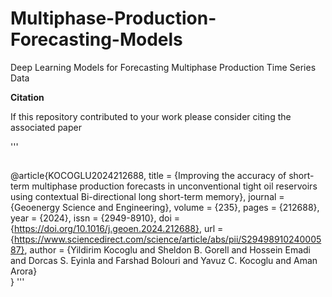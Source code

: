 # Multiphase-Production-Forecasting-Models
Deep Learning Models for Forecasting Multiphase Production Time Series Data

**Citation**

If this repository contributed to your work please consider citing the associated paper

'''
##    
@article{KOCOGLU2024212688,
  title = {Improving the accuracy of short-term multiphase production forecasts in unconventional tight oil reservoirs using contextual Bi-directional long short-term memory},
  journal = {Geoenergy Science and Engineering},
  volume = {235},
  pages = {212688},
  year = {2024},
  issn = {2949-8910},
  doi = {https://doi.org/10.1016/j.geoen.2024.212688},
  url = {https://www.sciencedirect.com/science/article/abs/pii/S2949891024000587},
  author = {Yildirim Kocoglu and Sheldon B. Gorell and Hossein Emadi and Dorcas S. Eyinla and Farshad Bolouri and Yavuz C. Kocoglu and Aman Arora}    
}
'''
